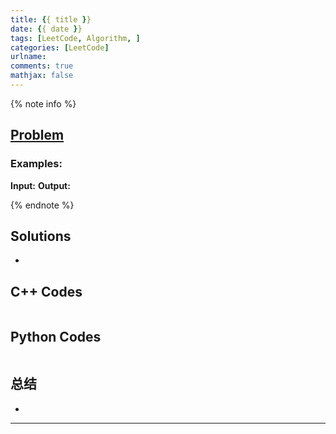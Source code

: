 ```yaml
---
title: {{ title }}
date: {{ date }}
tags: [LeetCode, Algorithm, ]
categories: [LeetCode]
urlname:
comments: true
mathjax: false
---
```


<meta name="referrer" content="no-referrer" />

{% note info %}
## [Problem]()   

### Examples:
**Input:**
**Output:**

{% endnote %}
<!--more-->

## Solutions
- 


## C++ Codes

```C++

```

## Python Codes

```python


```

## 总结
- 


------
